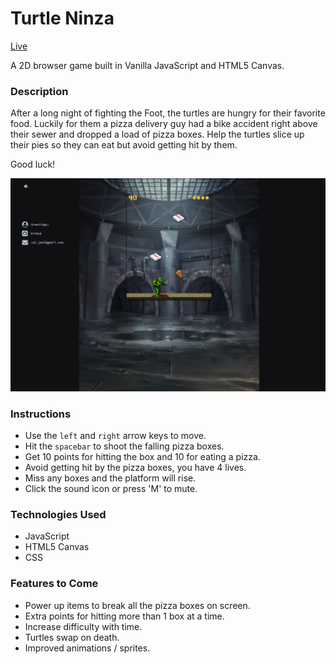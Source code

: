 # Turtle Ninza

[Live](http://turtleninza.calvinjee.com)

A 2D browser game built in Vanilla JavaScript and HTML5 Canvas.

### Description
After a long night of fighting the Foot, the turtles are hungry for their favorite food. Luckily for them a pizza delivery guy had a bike accident right above their sewer and dropped a load of pizza boxes. Help the turtles slice up their pies so they can eat but avoid getting hit by them.

Good luck!

![screenshot](./assets/images/screenshot.png)

### Instructions
- Use the `left` and `right` arrow keys to move.
- Hit the `spacebar` to shoot the falling pizza boxes.
- Get 10 points for hitting the box and 10 for eating a pizza.
- Avoid getting hit by the pizza boxes, you have 4 lives.
- Miss any boxes and the platform will rise.
- Click the sound icon or press 'M' to mute.

### Technologies Used
- JavaScript
- HTML5 Canvas
- CSS

### Features to Come
- Power up items to break all the pizza boxes on screen.
- Extra points for hitting more than 1 box at a time.
- Increase difficulty with time.
- Turtles swap on death.
- Improved animations / sprites.
